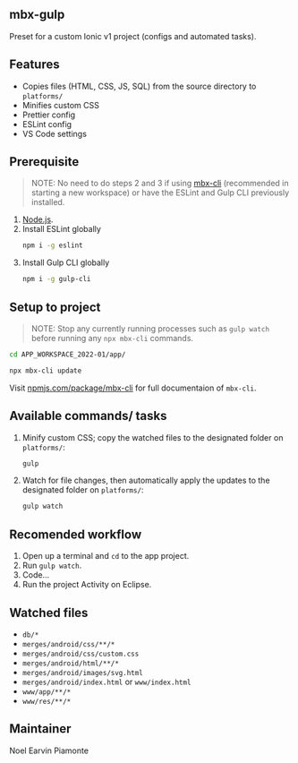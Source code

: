 ## mbx-gulp

Preset for a custom Ionic v1 project (configs and automated tasks).

## Features

- Copies files (HTML, CSS, JS, SQL) from the source directory to `platforms/`
- Minifies custom CSS
- Prettier config
- ESLint config
- VS Code settings

## Prerequisite

> NOTE: No need to do steps 2 and 3 if using [mbx-cli](https://www.npmjs.com/package/mbx-cli) (recommended in starting a new workspace) or have the ESLint and Gulp CLI previously installed.

1. [Node.js](https://nodejs.org/en/download/).
1. Install ESLint globally
    ```sh
    npm i -g eslint
    ```
1. Install Gulp CLI globally
    ```sh
    npm i -g gulp-cli
    ```

## Setup to project

> NOTE: Stop any currently running processes such as `gulp watch` before running any `npx mbx-cli` commands.

```sh
cd APP_WORKSPACE_2022-01/app/
```

```sh
npx mbx-cli update
```

Visit [npmjs.com/package/mbx-cli](https://www.npmjs.com/package/mbx-cli) for full documentaion of `mbx-cli`.

## Available commands/ tasks

1. Minify custom CSS; copy the watched files to the designated folder on `platforms/`:
    ```sh
    gulp
    ```

2. Watch for file changes, then automatically apply the updates to the designated folder on `platforms/`:
    ```sh
    gulp watch
    ```

## Recomended workflow

1. Open up a terminal and `cd` to the app project.
1. Run `gulp watch`.
1. Code...
1. Run the project Activity on Eclipse.

## Watched files

- `db/*`
- `merges/android/css/**/*`
- `merges/android/css/custom.css`
- `merges/android/html/**/*`
- `merges/android/images/svg.html`
- `merges/android/index.html` or `www/index.html`
- `www/app/**/*`
- `www/res/**/*`

## Maintainer

Noel Earvin Piamonte
